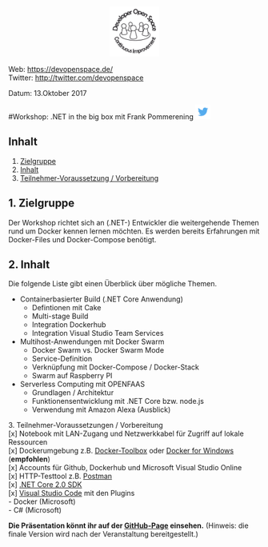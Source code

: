 <p align="center"><img src="images/logo_devspace.png" width=100/></p>

Web: https://devopenspace.de/  
Twitter: http://twitter.com/devopenspace

Datum: 13.Oktober 2017

#Workshop: .NET in the big box
mit Frank Pommerening <a href="https://twitter.com/fpommerening"><img src="images/TwitterLogo.png" alt="Follow @fpommerening" width=30/></a>

## Inhalt
1. [Zielgruppe](#zielgruppe)
2. [Inhalt](#inhalt)
3. [Teilnehmer-Voraussetzung / Vorbereitung](#voraussetzungen)

<a name="zielgruppe"></a>
## 1. Zielgruppe
Der Workshop richtet sich an (.NET-) Entwickler die weitergehende Themen rund um Docker kennen lernen möchten. Es werden bereits Erfahrungen mit Docker-Files und Docker-Compose benötigt.

 <a name="themen"></a>
## 2. Inhalt
Die folgende Liste gibt einen Überblick über mögliche Themen.
- Containerbasierter Build (.NET Core Anwendung)
   - Defintionen mit Cake
   - Multi-stage Build
   - Integration Dockerhub
   - Integration Visual Studio Team Services
- Multihost-Anwendungen mit Docker Swarm
   - Docker Swarm vs. Docker Swarm Mode
   - Service-Definition
   - Verknüpfung mit Docker-Compose / Docker-Stack
   - Swarm auf Raspberry PI
- Serverless Computing mit OPENFAAS
   - Grundlagen / Architektur
   - Funktionensentwicklung mit .NET Core bzw. node.js 
   - Verwendung mit Amazon Alexa (Ausblick) 

<a name="voraussetzungen"></a>
3. Teilnehmer-Voraussetzungen / Vorbereitung</br>
[x] Notebook mit LAN-Zugang und Netzwerkkabel für Zugriff auf lokale Ressourcen</br>
[x] Dockerumgebung z.B. <a href="https://www.docker.com/products/docker-toolbox" target="_blank">Docker-Toolbox</a> oder <a href="https://docs.docker.com/docker-for-windows/" target="_blank"> Docker for Windows</a> (<b>empfohlen</b>)<br/>
[x] Accounts für Github, Dockerhub und Microsoft Visual Studio Online</br>
[x] HTTP-Testtool z.B. <a href="https://www.getpostman.com/" target="_blank">Postman</a><br />
[x] <a href="https://www.microsoft.com/net/core#windowscmd" target="_blank">.NET Core 2.0 SDK </a><br />
[x] <a href="https://code.visualstudio.com/" target="_blank">Visual Studio Code</a> mit den Plugins
    </br>- Docker (Microsoft)
    </br>- C# (Microsoft)


<b>Die Präsentation könnt ihr auf der <a href="http://fpommerening.github.io/DevOpenSpace2017/index.html"  target="_blank">GitHub-Page</a> einsehen.</b> (Hinweis: die finale Version wird nach der Veranstaltung bereitgestellt.)

